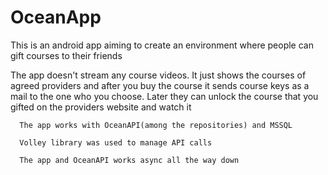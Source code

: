 # OceanApp


   This is an android app aiming to create an environment where people can gift courses to their friends
   
   The app doesn't stream any course videos. It just shows the courses of agreed providers and after you buy the course it sends course keys as a mail to the one who you choose. Later they can unlock the course that you gifted on the providers website and watch it
  
      The app works with OceanAPI(among the repositories) and MSSQL
   
      Volley library was used to manage API calls
      
      The app and OceanAPI works async all the way down
  
